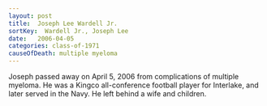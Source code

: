 ```yaml
---
layout: post
title:  Joseph Lee Wardell Jr.
sortKey:  Wardell Jr., Joseph Lee
date:   2006-04-05
categories: class-of-1971
causeOfDeath: multiple myeloma
---
```

Joseph passed away on April 5, 2006 from complications of multiple myeloma. He was a Kingco all-conference football player for Interlake, and later served in the Navy. He left behind a wife and children.
